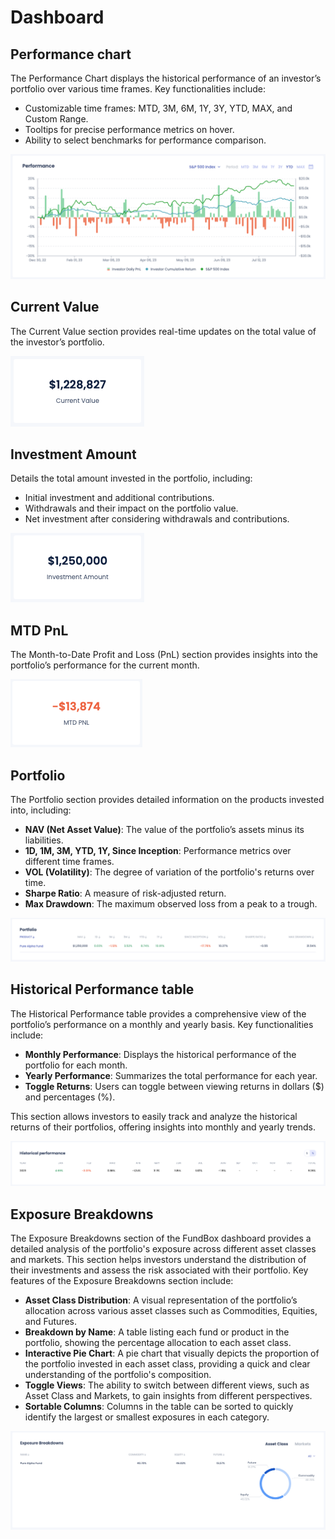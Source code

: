 # Dashboard

## Performance chart

The Performance Chart displays the historical performance of an investor’s portfolio over various time frames. Key functionalities include:

- Customizable time frames: MTD, 3M, 6M, 1Y, 3Y, YTD, MAX, and Custom Range.
- Tooltips for precise performance metrics on hover.
- Ability to select benchmarks for performance comparison.

![Performance Chart](../images/investor-performance-chart.png)

## Current Value

The Current Value section provides real-time updates on the total value of the investor’s portfolio. 

![Current Value](../images/investor-current-value.png)

## Investment Amount

Details the total amount invested in the portfolio, including:

- Initial investment and additional contributions.
- Withdrawals and their impact on the portfolio value.
- Net investment after considering withdrawals and contributions.

![Investment Amount](../images/investor-investment-amount.png)

## MTD PnL

The Month-to-Date Profit and Loss (PnL) section provides insights into the portfolio’s performance for the current month.

![MTD PnL](../images/investor-mtd-pnl.png)

## Portfolio

The Portfolio section provides detailed information on the products invested into, including:

- **NAV (Net Asset Value)**: The value of the portfolio’s assets minus its liabilities.
- **1D, 1M, 3M, YTD, 1Y, Since Inception**: Performance metrics over different time frames.
- **VOL (Volatility)**: The degree of variation of the portfolio's returns over time.
- **Sharpe Ratio**: A measure of risk-adjusted return.
- **Max Drawdown**: The maximum observed loss from a peak to a trough.

![Portfolio](../images/investor-portfolio.png)

## Historical Performance table

The Historical Performance table provides a comprehensive view of the portfolio’s performance on a monthly and yearly basis. Key functionalities include:

- **Monthly Performance**: Displays the historical performance of the portfolio for each month.
- **Yearly Performance**: Summarizes the total performance for each year.
- **Toggle Returns**: Users can toggle between viewing returns in dollars ($) and percentages (%).

This section allows investors to easily track and analyze the historical returns of their portfolios, offering insights into monthly and yearly trends.

![Historical Performance](../images/investors-historical-performance-table.png)

## Exposure Breakdowns

The Exposure Breakdowns section of the FundBox dashboard provides a detailed analysis of the portfolio's exposure across different asset classes and markets. This section helps investors understand the distribution of their investments and assess the risk associated with their portfolio. Key features of the Exposure Breakdowns section include:

- **Asset Class Distribution**: A visual representation of the portfolio’s allocation across various asset classes such as Commodities, Equities, and Futures.
- **Breakdown by Name**: A table listing each fund or product in the portfolio, showing the percentage allocation to each asset class.
- **Interactive Pie Chart**: A pie chart that visually depicts the proportion of the portfolio invested in each asset class, providing a quick and clear understanding of the portfolio's composition.
- **Toggle Views**: The ability to switch between different views, such as Asset Class and Markets, to gain insights from different perspectives.
- **Sortable Columns**: Columns in the table can be sorted to quickly identify the largest or smallest exposures in each category.

![Exposure Breakdowns](../images/investor-exposure-breakdowns.png)
